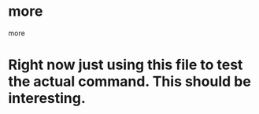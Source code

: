 # more
more

# Right now just using this file to test the actual command. This should be interesting.